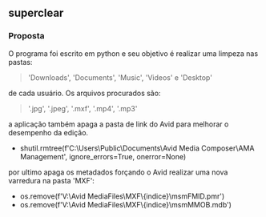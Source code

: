## superclear

### Proposta

O programa foi escrito em python e seu objetivo é realizar uma limpeza nas pastas: 
> 'Downloads', 
> 'Documents', 
> 'Music', 
> 'Videos' e 'Desktop'

de cada usuário. Os arquivos procurados são:

> '.jpg', 
> '.jpeg', 
> '.mxf', 
> '.mp4', 
> '.mp3'

a aplicação também apaga a pasta de link do Avid para melhorar o desempenho da edição.

* shutil.rmtree(f'C:\\Users\\Public\\Documents\\Avid Media Composer\\AMA Management', ignore_errors=True, onerror=None)

por ultimo apaga os metadados forçando o Avid realizar uma nova varredura na pasta 'MXF':

* os.remove(f'V:\\Avid MediaFiles\\MXF\\{indice}\\msmFMID.pmr')
* os.remove(f'V:\\Avid MediaFiles\\MXF\\{indice}\\msmMMOB.mdb')

